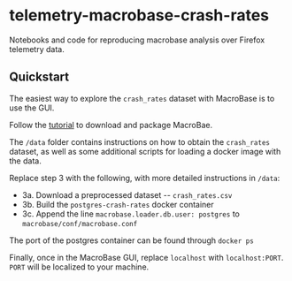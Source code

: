 # telemetry-macrobase-crash-rates

Notebooks and code for reproducing macrobase analysis over Firefox telemetry data.

## Quickstart

The easiest way to explore the `crash_rates` dataset with MacroBase is to use the GUI.

Follow the [tutorial](https://github.com/stanford-futuredata/macrobase/wiki/Tutorial) to download and package MacroBae.

The `/data` folder contains instructions on how to obtain the `crash_rates` dataset, as well as some additional scripts for loading a docker image with the data.

Replace step 3 with the following, with more detailed instructions in `/data`:

* 3a. Download a preprocessed dataset -- `crash_rates.csv`
* 3b. Build the `postgres-crash-rates` docker container
* 3c. Append the line `macrobase.loader.db.user: postgres` to `macrobase/conf/macrobase.conf`

The port of the postgres container can be found through `docker ps`

Finally, once in the MacroBase GUI, replace `localhost` with `localhost:PORT`. `PORT` will be localized to your machine.

